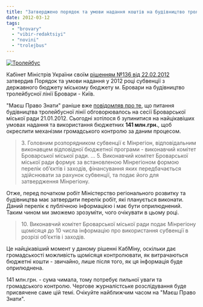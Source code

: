 ```yaml
---
title: "Затверджено порядок та умови надання коштів на будівництво тролейбусної лінії"
date: 2012-03-12
tags: 
  - "brovary"
  - "vibir-redaktsiyi"
  - "novini"
  - "trolejbus"
---
```


[![](https://mpz.brovary.org/wp-content/uploads/2012/03/Тролейбус1.jpg "Тролейбус")](https://mpz.brovary.org/wp-content/uploads/2012/03/Тролейбус1.jpg)

Кабінет Міністрів України своїм [рішенням №136 від 22.02.2012](http://zakon2.rada.gov.ua/laws/show/136-2012-%D0%BF "Рішення Кабінету Міністрів України") затвердив Порядок та умови надання у 2012 році субвенції з державного бюджету міському бюджету м. Бровари на будівництво тролейбусної лінії Бровари - Київ.

"Маєш Право Знати" раніше вже [повідомляв про те](https://mpz.brovary.org/%d0%b2%d0%b8%d0%b1%d0%be%d1%80%d0%b8-%d1%87%d0%b0%d1%81-%d0%b7%d0%b3%d0%b0%d0%b4%d0%b0%d1%82%d0%b8-%d0%bf%d1%80%d0%be-%d1%82%d1%80%d0%be%d0%bb%d0%b5%d0%b9%d0%b1%d1%83%d1%81/ "Вибори. Час згадати про тролейбус"), що питання будівництва тролейбусної лінії обговорювалось на сесії Броварської міської ради 21.01.2012. Сьогодні хотілося б зупинитися на найцікавіших умовах надання та використання бюджетних **141 млн.грн.**, щоб окреслити механізми громадського контролю за даним процесом. <!--more-->

> 3\. Головним розпорядником субвенції є Мінрегіон, відповідальним виконавцем відповідної бюджетної програми - виконавчий комітет Броварської міської ради. ... 5. Виконавчий комітет Броварської міської ради формує за встановленою Мінрегіоном формою перелік об’єктів і заходів, фінансування яких передбачається здійснювати за рахунок субвенції, та подає його для затвердження Мінрегіону.

Отже, перед початком робіт Міністерство регіонального розвитку та будівництва має затвердити перелік робіт, які планується виконати. Даний перелік є публічною інформацією і має бути оприлюднений. Таким чином ми зможемо зрозуміти, чого очікувати в цьому році.

> 10\. Виконавчий комітет Броварської міської ради подає Мінрегіону щомісяця до 10 числа інформацію про використання субвенції в розрізі об’єктів і заходів.

Це найцікавіший момент у даному рішенні КабМіну, оскільки дає громадськості можливість щомісяця контролювати, як витрачаються бюджетні кошти - звичайно, лише після того, як ця інформація буде оприлюднена.

141 млн.грн. - сума чимала, тому потребує пильної уваги та громадського контролю. Чергове журналістське розслідування буде присвячене саме цій темі. Очікуйте найближчим часом на "Маєш Право Знати".
